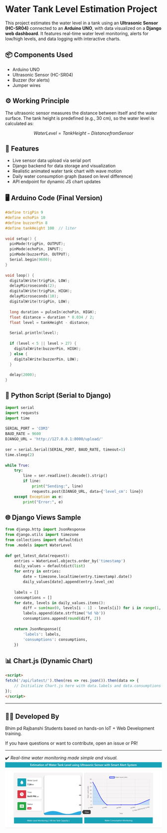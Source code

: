 # Water Tank Level Estimation Project

This project estimates the water level in a tank using an **Ultrasonic Sensor (HC-SR04)** connected to an **Arduino UNO**, with data visualized on a **Django web dashboard**. It features real-time water level monitoring, alerts for low/high levels, and data logging with interactive charts.

## 📦 Components Used
- Arduino UNO
- Ultrasonic Sensor (HC-SR04)
- Buzzer (for alerts)
- Jumper wires

## ⚙️ Working Principle
The ultrasonic sensor measures the distance between itself and the water surface. The tank height is predefined (e.g., 30 cm), so the water level is calculated as:

```math
Water Level = Tank Height - Distance from Sensor
```

## 🧠 Features
- Live sensor data upload via serial port
- Django backend for data storage and visualization
- Realistic animated water tank chart with wave motion
- Daily water consumption graph (based on level difference)
- API endpoint for dynamic JS chart updates

## 🖥️ Arduino Code (Final Version)
```cpp
#define trigPin 9
#define echoPin 10
#define buzzerPin 8
#define tankHeight 100  // liter

void setup() {
  pinMode(trigPin, OUTPUT);
  pinMode(echoPin, INPUT);
  pinMode(buzzerPin, OUTPUT);
  Serial.begin(9600);
}

void loop() {
  digitalWrite(trigPin, LOW);
  delayMicroseconds(2);
  digitalWrite(trigPin, HIGH);
  delayMicroseconds(10);
  digitalWrite(trigPin, LOW);

  long duration = pulseIn(echoPin, HIGH);
  float distance = duration * 0.034 / 2;
  float level = tankHeight - distance;

  Serial.println(level);

  if (level < 5 || level > 27) {
    digitalWrite(buzzerPin, HIGH);
  } else {
    digitalWrite(buzzerPin, LOW);
  }

  delay(2000);
}
```

## 🐍 Python Script (Serial to Django)
```python
import serial
import requests
import time

SERIAL_PORT = 'COM3'
BAUD_RATE = 9600
DJANGO_URL = 'http://127.0.0.1:8000/upload/'

ser = serial.Serial(SERIAL_PORT, BAUD_RATE, timeout=1)
time.sleep(2)

while True:
    try:
        line = ser.readline().decode().strip()
        if line:
            print("Sending:", line)
            requests.post(DJANGO_URL, data={'level_cm': line})
    except Exception as e:
        print("Error:", e)
```

## 🌐 Django Views Sample
```python
from django.http import JsonResponse
from django.utils import timezone
from collections import defaultdict
from .models import WaterLevel

def get_latest_data(request):
    entries = WaterLevel.objects.order_by('timestamp')
    daily_values = defaultdict(list)
    for entry in entries:
        date = timezone.localtime(entry.timestamp).date()
        daily_values[date].append(entry.level_cm)

    labels = []
    consumptions = []
    for date, levels in daily_values.items():
        diff = sum(max(0, levels[i - 1] - levels[i]) for i in range(1, len(levels)))
        labels.append(date.strftime('%d %b'))
        consumptions.append(round(diff, 2))

    return JsonResponse({
        'labels': labels,
        'consumptions': consumptions,
    })
```

## 📊 Chart.js (Dynamic Chart)
```html
<script>
fetch('/api/latest/').then(res => res.json()).then(data => {
    // Initialize Chart.js here with data.labels and data.consumptions
});
</script>
```



---

## 👨‍💻 Developed By
Bhim pd Rajbanshi Students based on hands-on IoT + Web Development training.

If you have questions or want to contribute, open an issue or PR!

---

✔️ *Real-time water monitoring made simple and visual.*
![Water Level Chart](https://github.com/bhimpdrajbanshi/SMART-WATER-TANK-MONITORING-SYSTEM-USING-ARDUINO-AND-DJANGO/blob/main/Screenshots/bh.jpg)